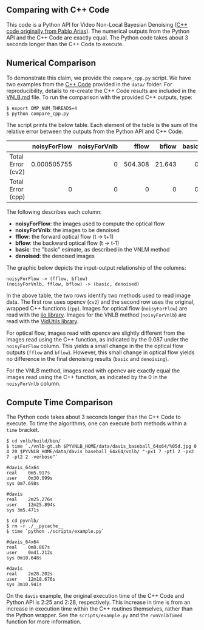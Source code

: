 Comparing with C++ Code
---

This code is a Python API for Video Non-Local Bayesian Denoising ([C++ code originally from Pablo Arias](https://github.com/pariasm/vnlb)). The numerical outputs from the Python API and the C++ Code are exactly equal. The Python code takes about 3 seconds longer than the C++ Code to execute.

Numerical Comparison
---

To demonstrate this claim, we provide the `compare_cpp.py` script. We have two examples from the [C++ Code](https://github.com/pariasm/vnlb) provided in the `data/` folder. For reproducibility, details to re-create the C++ Code results are included in the [VNLB.md](https://github.com/gauenk/pyvnlb/blob/master/VNLB.md) file. To run the comparison with the provided C++ outputs, type:

```
$ export OMP_NUM_THREADS=4
$ python compare_cpp.py
```

The script prints the below table. Each element of the table is the sum of the relative error between the outputs from the Python API and C++ Code.

|                   |   noisyForFlow |   noisyForVnlb |   fflow |   bflow |   basic |   denoised |
|:------------------|---------------:|---------------:|--------:|--------:|--------:|-----------:|
| Total Error (cv2) |    0.000505755 |              0 | 504.308 |  21.643 |       0 |          0 |
| Total Error (cpp) |    0           |              0 |   0     |   0     |       0 |          0 |


The following describes each column:

* __noisyForFlow__: the images used to compute the optical flow
* __noisyForVnlb__: the images to be denoised
* __fflow__: the forward optical flow (t -> t+1)
* __bflow__: the backward optical flow (t -> t-1)
* __basic__: the "basic" esimate, as described in the VNLM method
* __denoised__: the denoised images

The graphic below depicts the input-output relationship of the columns:

```           
noisyForFlow -> (fflow, bflow)
(noisyForVnlb, fflow, bflow) -> (basic, denoised)  
```

In the above table, the two rows identify two methods used to read image data. The first row uses opencv (`cv2`) and the second row uses the original, wrapped C++ functions (`cpp`). Images for optical flow (`noisyForFlow`) are read with the [iio library](https://github.com/pariasm/vnlb/tree/master/lib/iio). Images for the VNLB method (`noisyForVnlb`) are read with the [VidUtils library](https://github.com/pariasm/vnlb/tree/master/src/VidUtils). 

For optical flow, images read with opencv are slightly different from the images read using the C++ function, as indicated by the 0.087 under the `noisyForFlow` column. This yields a small change in the the optical flow outputs (`fflow` and `bflow`). However, this small change in optical flow yields no difference in the final denoising results (`basic` and `denoising`). 

For the VNLB method, images read with opencv are exactly equal the images read using the C++ function, as indicated by the 0 in the `noisyForVnlb` column.


Compute Time Comparison
---

The Python code takes about 3 seconds longer than the C++ Code to execute. To time the algorithms, one can execute both methods within a `time` bracket. 

```
$ cd vnlb/build/bin/
$ time `./vnlb-gt.sh $PYVNLB_HOME/data/davis_baseball_64x64/%05d.jpg 0 4 20 $PYVNLB_HOME/data/davis_baseball_64x64/vnlb/ "-px1 7 -pt1 2 -px2 7 -pt2 2 -verbose"`

#davis_64x64
real	0m5.917s
user	0m30.099s
sys	0m7.698s

#davis
real	2m25.276s
user	12m25.894s
sys	3m5.471s
```

```
$ cd pyvnlb/
$ rm -r ./__pycache__
$ time `python ./scripts/example.py`

#davis_64x64 
real	0m8.867s
user	0m41.212s
sys	0m10.648s

#davis
real	2m28.202s
user	12m18.676s
sys	3m10.941s
```

On the `davis` example, the original execution time of the C++ Code and Python API is 2:25 and 2:28, respectively. This increase in time is from an increase in execution time within the C++ routines themselves, rather than the Python wrapper. See the `scripts/example.py` and the `runVnlbTimed` function for more information.
